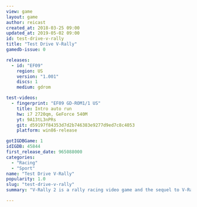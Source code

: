 ```yaml
---
view: game
layout: game
author: reicast
created_at: 2018-03-25 09:00
updated_at: 2019-05-02 09:00
id: test-drive-v-rally
title: "Test Drive V-Rally"
gamedb-issue: 0

releases:
  - id: "EF09"
    region: US
    version: "1.001"
    discs: 1
    medium: gdrom

test-videos:
  - fingerprint: "EF09 GD-ROM1/1 US"
    title: Intro auto run
    hw: i7 2720qm, GeForce 540M
    yt: 9A13tL3nPRs
    git: d59197f84353d7d2b746383e9277d9ed7c8c4053
    platform: win86-release

gotIGDBGame: 1
idIGDB: 45844
first_release_date: 965088000
categories:
  - "Racing"
  - "Sport"
name: "Test Drive V-Rally"
popularity: 1.0
slug: "test-drive-v-rally"
summary: "V-Rally 2 is a rally racing video game and the sequel to V-Rally. It was succeeded by V-Rally 3. The PlayStation version is known in Europe as V-Rally 2: Championship Edition and in North America as Need for Speed: V-Rally 2. The Dreamcast and Windows versions are known in Europe as V-Rally 2: Expert Edition and in North America, Dreamcast Version Known as Test Drive: V-Rally."

---
```

